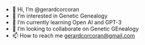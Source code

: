 - 👋 Hi, I’m @gerardcorcoran
- 👀 I’m interested in Genetic Genealogy
- 🌱 I’m currently learning Open AI and GPT-3
- 💞️ I’m looking to collaborate on Genetic GEnealogy
- 📫 How to reach me gerardcorcoran@gmail.com

<!---
gerardcorcoran/gerardcorcoran is a ✨ special ✨ repository because its `README.md` (this file) appears on your GitHub profile.
You can click the Preview link to take a look at your changes.
--->
